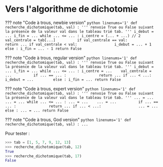 # Vers l'algorithme de dichotomie


??? note "Code à trous, newbie version"
    ```python linenums='1'
    def recherche_dichotomique(tab, val) :
        '''
        renvoie True ou False suivant la présence de la valeur val dans le tableau trié tab.
        '''
        i_debut = ...
        i_fin = ...
        while ... <= ... :
            i_centre = (... + ...) // 2     
            val_centrale = tab[...]         
            if val_centrale == val:              
                return ...
            if val_centrale < val:                
                i_debut = ... + 1            
            else :
                i_fin = ... - 1
        return False
    ```


??? note "Code à trous, regular version"
    ```python linenums='1'
    def recherche_dichotomique(tab, val) :
        '''
        renvoie True ou False suivant la présence de la valeur val dans le tableau trié tab.
        '''
        i_debut = ...
        i_fin = ...
        while ... <= ... :
            i_centre = ...   
            val_centrale = ...         
            if ... == ... :              
                return ...
            if ... < ...:                
                i_debut = ...        
            else :
                i_fin = ...
        return False
    ```

??? note "Code à trous, expert version"
    ```python linenums='1'
    def recherche_dichotomique(tab, val) :
        '''
        renvoie True ou False suivant la présence de la valeur val dans le tableau trié tab.
        '''
        ... = ...
        ... = ...
        while ... <= ... :
            ... = ...   
            ... = ...         
            if ... == ... :              
                return ...
            if ... < ...:                
                ... = ...         
            else :
                ... = ...
        return False
    ```


??? note "Code à trous, God version"
    ```python linenums='1'
    def recherche_dichotomique(tab, val) :
        ...
    ```

Pour tester :

```python
>>> tab = [1, 5, 7, 9, 12, 13]
>>> recherche_dichotomique(tab, 12)
True
>>> recherche_dichotomique(tab, 17)
False
```